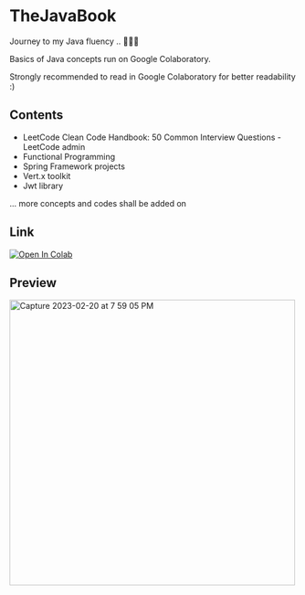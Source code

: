 # TheJavaBook
 
 Journey to my Java fluency .. 👨🏻‍💻
 
 Basics of Java concepts run on Google Colaboratory.

 Strongly recommended to read in Google Colaboratory for better readability :) 
 

## Contents
- LeetCode Clean Code Handbook: 50 Common Interview Questions - LeetCode admin 
- Functional Programming
- Spring Framework projects
- Vert.x toolkit 
- Jwt library

... more concepts and codes shall be added on 

## Link 
<a href="https://colab.research.google.com/github/CynicDog/TheJavaBook/blob/main/TheJavaBook.ipynb" target="_parent"><img src="https://colab.research.google.com/assets/colab-badge.svg" alt="Open In Colab"/></a>

## Preview 
<img width="500" alt="Capture 2023-02-20 at 7 59 05 PM" src="https://user-images.githubusercontent.com/96886982/220221876-03e8a561-d667-41aa-b76b-990b1f354913.png">
